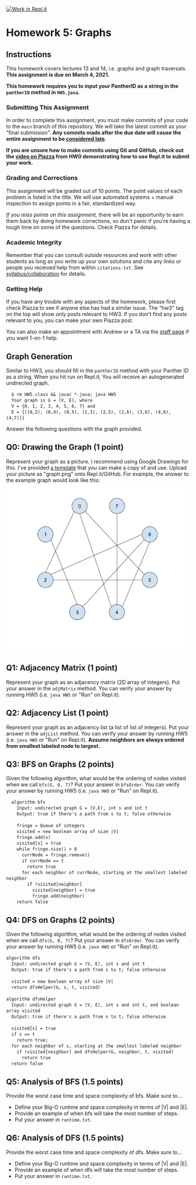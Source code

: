 [![Work in Repl.it](https://classroom.github.com/assets/work-in-replit-14baed9a392b3a25080506f3b7b6d57f295ec2978f6f33ec97e36a161684cbe9.svg)](https://classroom.github.com/online_ide?assignment_repo_id=4244701&assignment_repo_type=AssignmentRepo)
# Homework 5: Graphs

## Instructions
This homework covers lectures 13 and 14, i.e. graphs and graph traversals. **This
assignment is due on March 4, 2021.**

**This homework requires you to input your PantherID as a string in the
`pantherID` method in `HW5.java`.**

### Submitting This Assignment
In order to complete this assignment, you must make commits of your code to the
`main` branch of this repository. We will take the latest commit as your "final
submission". **Any commits made after the due date will cause the entire
assignment to be [considered late](https://csc4520.org/syllabus/#late-work).**

**If you are unsure how to make commits using Git and GitHub, check out the
[video on Piazza](https://piazza.com/class/kjkot7wwgl53ya?cid=16) from HW0
demonstrating how to use Repl.it to submit your work.**


### Grading and Corrections
This assignment will be graded out of 10 points. The point values of each
problem is listed in the title. We will use automated systems + manual
inspection to assign points in a fair, standardized way.

*If you miss points on this assignment,* there will be an opportunity to earn
them back by doing homework corrections, so don't panic if you're having a tough
time on some of the questions. Check Piazza for details.


### Academic Integrity
Remember that you can consult outside resources and work with other students as
long as you write up your own solutions and cite any links or people you
received help from within `citations.txt`. See
[syllabus/collaboration](https://csc4520.org/syllabus/#collaboration) for
details.


### Getting Help
If you have any trouble with any aspects of the homework, please first check
Piazza to see if anyone else has had a similar issue. The "hw3" tag  on the top
will show only posts relevant to HW3. If you don't find any posts relevant to
you, you can make your own Piazza post.

You can also make an appointment with Andrew or a TA via the [staff
page](https://csc4520.org/staff/) if you want 1-on-1 help.

## Graph Generation
Similar to HW3, you should fill in the `pantherID` method with your Panther ID
as a string. When you hit run on Repl.it, You will receive an autogenerated 
undirected graph.

```
  $ rm HW5.class && javac *.java; java HW5
  Your graph is G = (V, E), where
  V = {0, 1, 2, 3, 4, 5, 6, 7} and
  E = {[(0,2), (0,4), (0,5), (1,3), (2,5), (2,6), (3,6), (4,6), (4,7)]}
```

Answer the following questions with the graph provided.

## Q0: Drawing the Graph (1 point)
Represent your graph as a picture. I recommend using Google Drawings for this.
I've provided [a template](https://docs.google.com/drawings/d/1gqgf8AADY4BI-QfPT6s2kZerxh1YKoXqBN7IvY97H-Q/edit?usp=sharing)
that you can make a copy of and use. Upload your picture as "graph.png" onto
Repl.it/GitHub. For example, the answer to the example
graph would look like this:
![example of q0](example.png)


## Q1: Adjacency Matrix (1 point)
Represent your graph as an adjacency matrix (2D array of integers). Put your
answer in the `adjMatrix` method. You can verify your answer by running
HW5 (i.e. `java HW5` or "Run" on Repl.it).


## Q2: Adjacency List (1 point)
Represent your graph as an adjacency list (a list of list of integers). Put your
answer in the `adjList` method. You can verify your answer by running
HW5 (i.e. `java HW5` or "Run" on Repl.it). **Assume neighbors are always ordered
from smallest labeled node to largest.**


## Q3: BFS on Graphs (2 points)
Given the following algorithm, what would be the ordering of nodes visited when
we call `bfs(G, 0, 7)`? Put your answer in `bfsOrder`. You can verify your
answer by running HW5 (i.e. `java HW5` or "Run" on Repl.it).

```
  algorithm bfs
    Input: undirected graph G = (V,E), int s and int t
    Output: true if there's a path from s to t; false otherwise

    fringe = Queue of integers
    visited = new boolean array of size |V|
    fringe.add(s)
    visited[s] = true
    while fringe.size() > 0
      currNode = fringe.remove()
      if currNode == t
        return true
      for each neighbor of currNode, starting at the smallest labeled neighbor
        if !visited[neighbor]
          visited[neighbor] = true
          fringe.add(neighbor)
    return false
```

## Q4: DFS on Graphs (2 points)
Given the following algorithm, what would be the ordering of nodes visited when
we call `dfs(G, 0, 7)`? Put your answer in `dfsOrder`. You can verify your
answer by running HW5 (i.e. `java HW5` or "Run" on Repl.it).

```
algorithm dfs
  Input: undirected graph G = (V, E), int s and int t
  Output: true if there's a path from s to t; false otherwise

  visited = new boolean array of size |V|
  return dfsHelper(G, s, t, visited)

algorithm dfsHelper
  Input: undirected graph G = (V, E), int s and int t, and boolean array visited
  Output: true if there's a path from s to t; false otherwise

  visited[s] = true
  if s == t
    return true;
  for each neighbor of s, starting at the smallest labeled neighbor
    if !visited[neighbor] and dfsHelper(G, neighbor, t, visited)
      return true
  return false
```


## Q5: Analysis of BFS (1.5 points)
Provide the worst case time and space complexity of bfs. Make sure to...
* Define your Big-O runtime and space complexity in terms of |V| and |E|. 
* Provide an example of when bfs will take the most number of steps.
* Put your answer in `runtime.txt`.

## Q6: Analysis of DFS (1.5 points)
Provide the worst case time and space complexity of dfs. Make sure to...
* Define your Big-O runtime and space complexity in terms of |V| and |E|. 
* Provide an example of when dfs will take the most number of steps.
* Put your answer in `runtime.txt`.  
